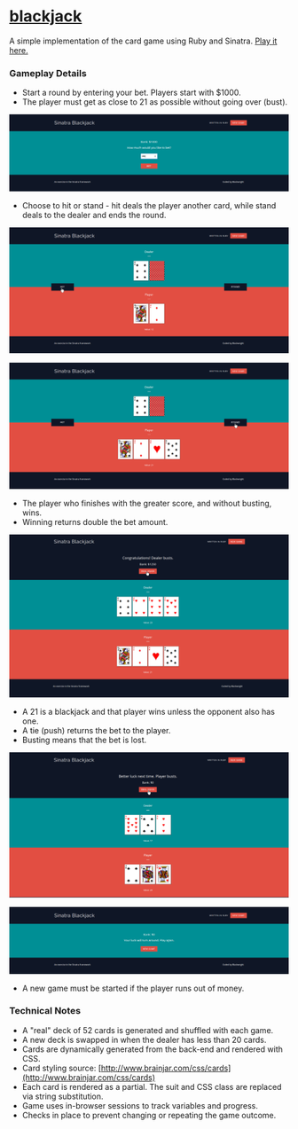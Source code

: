 # [blackjack](http://blackwright-blackjack.herokuapp.com)

A simple implementation of the card game using Ruby and Sinatra. [Play it here.](http://blackwright-blackjack.herokuapp.com)

### Gameplay Details

- Start a round by entering your bet. Players start with $1000.
- The player must get as close to 21 as possible without going over (bust).

![Placing your bet](https://github.com/blackwright/blackjack/blob/master/screenshots/blackjack1.jpg?raw=true)

- Choose to hit or stand - hit deals the player another card, while stand deals to the dealer and ends the round.

![Hitting](https://github.com/blackwright/blackjack/blob/master/screenshots/blackjack2.jpg?raw=true)

![Standing](https://github.com/blackwright/blackjack/blob/master/screenshots/blackjack3.jpg?raw=true)

- The player who finishes with the greater score, and without busting, wins.
- Winning returns double the bet amount.

![Winning](https://github.com/blackwright/blackjack/blob/master/screenshots/blackjack4.jpg?raw=true)

- A 21 is a blackjack and that player wins unless the opponent also has one.
- A tie (push) returns the bet to the player.
- Busting means that the bet is lost.

![Busting](https://github.com/blackwright/blackjack/blob/master/screenshots/blackjack5.jpg?raw=true)

![Bankrupt](https://github.com/blackwright/blackjack/blob/master/screenshots/blackjack6.jpg?raw=true)

- A new game must be started if the player runs out of money.

### Technical Notes

- A "real" deck of 52 cards is generated and shuffled with each game.
- A new deck is swapped in when the dealer has less than 20 cards.
- Cards are dynamically generated from the back-end and rendered with CSS.
- Card styling source: [http://www.brainjar.com/css/cards](http://www.brainjar.com/css/cards)
- Each card is rendered as a partial. The suit and CSS class are replaced via string substitution.
- Game uses in-browser sessions to track variables and progress.
- Checks in place to prevent changing or repeating the game outcome.
